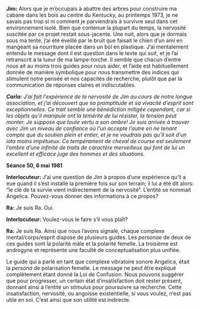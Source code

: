 <p><strong>Jim:</strong> Alors que je m’occupais à abattre des arbres pour construire ma cabane dans les bois au centre du Kentucky, au printemps 1973, je ne savais pas trop si ni comment je parviendrais à survivre seul dans cet environnement isolé. Bien que contenue la plupart du temps, la nervosité suscitée par ce projet restait sous-jacente. Une nuit, alors que je dormais sous ma tente, j’ai été éveillé par le bruit que faisait le chien d’un ami en mangeant sa nourriture placée dans un bol en plastique. J’ai mentalement entendu le message dont il est question dans le texte qui suit, et je l’ai retranscrit à la lueur de ma lampe-torche. Il semble que chacun d’entre nous ait au moins trois guides pour nous aider, et l’aide est habituellement donnée de manière symbolique pour nous transmettre des indices qui stimulent notre pensée et nos capacités de recherche, plutôt que par la communication de réponses claires et indiscutables.</p>
<p><em><strong>Carla:</strong> J’ai fait l’expérience de la nervosité de Jim au cours de notre longue association, et j’ai découvert que sa promptitude et sa vivacité d’esprit sont exceptionnelles. Ce trait semble une bénédiction mitigée cependant, car si les objets qu’il manipule ont la témérité de lui résister, la tension peut monter. Je suppose que toute vertu a son ombre! Je suis arrivée à trouver avec Jim un niveau de confiance où l’un accepte l’autre en ne tenant compte que du soutien plein et entier, et je ne voudrais pas qu’il soit d’un iota moins impétueux. Ce tempérament de cheval de course est seulement l’ombre d’une infinité de traits de caractère merveilleux qui font de lui un excellent et efficace juge des hommes et des situations.</em></p>
<p><strong>Séance 50, 6 mai 1981</strong></p>
<p><strong>Interlocuteur:</strong> J’ai une question de Jim à propos d’une expérience qu’il a eue quand il s’est installé la première fois sur son terrain; il lui a été dit alors: “le clé de ta survie vient indirectement de la nervosité”. L’entité se nommait Angelica. Pouvez-vous donner des informations à ce propos?</p>
<p><strong>Ra:</strong> Je suis Ra. Oui.</p>
<p><strong>Interlocuteur:</strong> Voulez-vous le faire s’il vous plaît?</p>
<p><strong>Ra:</strong> Je suis Ra. Ainsi que nous l’avons signalé, chaque complexe mental/corps/esprit dispose de plusieurs guides. Les <em>personae</em> de deux de ces guides sont la polarité mâle et la polarité femelle. La troisième est androgyne et représente une faculté de conceptualisation plus unifiée.</p>
<p>Le guide qui a parlé en tant que complexe vibratoire sonore Angelica, était la <em>persona</em> de polarisation femelle. Le message ne peut être expliqué complètement étant donné la Loi de Confusion. Nous pouvons suggérer que pour progresser, un certain état d’insatisfaction doit rester présent, donnant ainsi à l’entité un <em>stimulus</em> pour poursuivre sa recherche. Cette insatisfaction, nervosité, ou angoisse existentielle, si vous voulez, n’est pas utile en soi. C’est ainsi que son utilité est indirecte.</p>